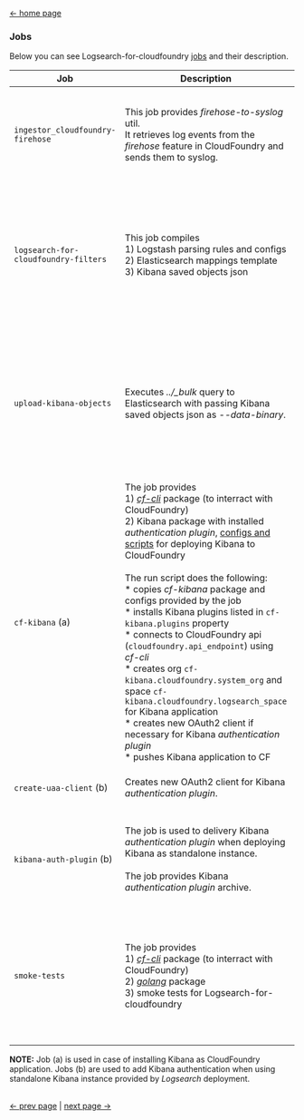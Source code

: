 [<- home page](../README.md)
### Jobs

Below you can see Logsearch-for-cloudfoundry [jobs](../jobs) and their description.

| Job | Description | Resources | Deployment |
| --- | ----------- | --------- | ---------- |
| `ingestor_cloudfoundry-firehose` | This job provides _firehose-to-syslog_ util.</br>It retrieves log events from the _firehose_ feature in CloudFoundry and sends them to syslog. | [spec](../jobs/ingestor_cloudfoundry-firehose/spec)</br></br>Packages:</br>[`firehose-to-syslog`](../packages/firehose-to-syslog)</br></br>Src:</br>[`firehose-to-syslog`](../src/github.com/cloudfoundry-community) | Merged to [`ingestor`](../templates/stub.logsearch-for-cf.cf-kibana.yml#L7-L10) job of _Logsearch_ deployment. |
| `logsearch-for-cloudfoundry-filters` | This job compiles</br>1) Logstash parsing rules and configs</br>2) Elasticsearch mappings template</br>3) Kibana saved objects json | [spec](../jobs/logsearch-for-cloudfoundry-filters/spec)</br></br>Packages:</br>[`logsearch-for-cloudfoundry`](../packages/logsearch-for-cloudfoundry-filters)</br></br>Src:</br>[`logsearch-config`](../src/logsearch-config) | 1) Merged to [`parser`](../templates/stub.logsearch-for-cf.cf-kibana.yml#L12-L27) job of _Logsearch_ deployment. Delivered via `logstash_parser.filters` and `logstash_parser.deployment_dictionary` properties.</br>2) Merged to [`maintenance`](../templates/stub.logsearch-for-cf.cf-kibana.yml#L29-L36) job of _Logsearch_ deployment. Delivered via `elasticsearch_config.templates` property.</br>3) Delivered by [`upload-kibana-objects`](../templates/stub.logsearch-for-cf.cf-kibana.yml#L58-L73) job via `kibana_objects.upload_data_files` property. |
| `upload-kibana-objects` | Executes *../\_bulk* query to Elasticsearch with passing Kibana saved objects json as _--data-binary_. | [spec](../jobs/upload-kibana-objects/spec)</br></br>Packages:</br>[`logsearch-for-cloudfoundry`](../packages/logsearch-for-cloudfoundry-filters) (Kibana saved objects compiled json)</br></br>Src:</br>[`logsearch-config`](../src/logsearch-config)</br></br>Run script:</br>[`run`](../jobs/upload-kibana-objects/templates/bin/run) | This is an __errand__ [job](../templates/stub.logsearch-for-cf.cf-kibana.yml#L58-L73).</br></br>Run as: `bosh -d <deployment.yml> run errand upload-kibana-objects` |
| `cf-kibana` (a) | The job provides</br>1) [_cf-cli_](https://github.com/cloudfoundry/cli) package (to interract with CloudFoundry)</br>2) Kibana package with installed _authentication plugin_, [configs and scripts](../jobs/cf-kibana/templates) for deploying Kibana to CloudFoundry</br></br>The run script does the following:</br>* copies _cf-kibana_ package and configs provided by the job</br>* installs Kibana plugins listed in `cf-kibana.plugins` property</br>* connects to CloudFoundry api (`cloudfoundry.api_endpoint`) using _cf-cli_</br>* creates org `cf-kibana.cloudfoundry.system_org` and space `cf-kibana.cloudfoundry.logsearch_space` for Kibana application</br>* creates new OAuth2 client if necessary for Kibana _authentication plugin_</br>* pushes Kibana application to CF |[spec](../jobs/cf-kibana/spec)</br></br>Packages:</br>[`cf-cli`](../packages/cf-cli)</br>[`cf-kibana`](../packages/cf-kibana)</br></br>Src:</br>[`kibana-cf_authentication`](../src/kibana-cf_authentication)</br></br>Run script:</br>[`errand.sh.erb`](../jobs/cf-kibana/templates/errand.sh.erb) | This is an __errand__ [job](../templates/stub.logsearch-for-cf.cf-kibana.yml#L38-L45).</br></br>Run as: `bosh -d <deployment.yml> run errand cf-kibana` |
| `create-uaa-client` (b) | Creates new OAuth2 client for Kibana _authentication plugin_. |[spec](../jobs/create-uaa-client/spec)</br></br>Run script:</br>[`run`](../jobs/create-uaa-client/templates/bin/run) | This is an __errand__ [job](../templates/stub.logsearch-for-cf.standalone-kibana-with-auth.yml#L49-L66).</br></br>Run as: `bosh -d <deployment.yml> run errand create-uaa-client` |
| `kibana-auth-plugin` (b) | The job is used to delivery Kibana _authentication plugin_ when deploying Kibana as standalone instance.</br></br>The job provides Kibana _authentication plugin_ archive. | [spec](../jobs/kibana-auth-plugin/spec)</br></br>Packages:</br>[`kibana-auth-plugin`](../packages/kibana-auth-plugin)</br></br>Src:</br>[`kibana-cf_authentication`](../src/kibana-cf_authentication) | Merged to [`kibana`](../templates/stub.logsearch-for-cf.standalone-kibana-with-auth.yml#L85-L103) job of _Logsearch_ deployment. Delivered via `kibana.plugins` property. |
| `smoke-tests` | The job provides</br>1) [_cf-cli_](https://github.com/cloudfoundry/cli) package (to interract with CloudFoundry)</br>2) [_golang_](https://golang.org/) package</br>3) smoke tests for Logsearch-for-cloudfoundry | [spec](../jobs/smoke-tests/spec)</br></br>Packages:</br>[`cf-cli`](../packages/cf-cli)</br>[`golang`](../packages/golang)</br>[`smoke-tests`](../packages/smoke-tests)</br></br>Src:</br>[`logsearch-smoke-tests`](../src/github.com/cloudfoundry-community)</br></br>Run script:</br>[`run.erb`](../jobs/smoke-tests/templates/run.erb) | This is an __errand__ [job](../templates/stub.logsearch-for-cf.cf-kibana.yml#L39-L48).</br></br>Run as: `bosh -d <deployment.yml> run errand smoke-tests` |

**NOTE:** Job (a) is used in case of installing Kibana as CloudFoundry application. Jobs (b) are used to add Kibana authentication when using standalone Kibana instance provided by _Logsearch_ deployment.

</br>[<- prev page](features.md) | [next page ->](deployment.md)
